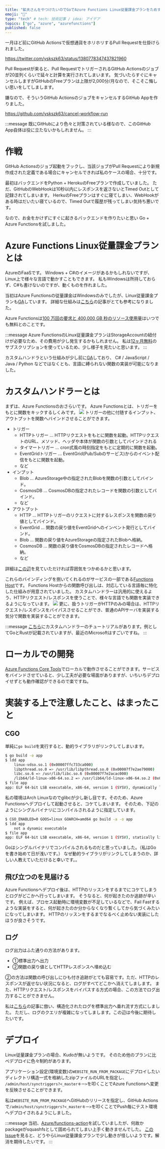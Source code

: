 ```yaml
---
title: "鉱夫さんをやつけたいのでGoでAzure Functions Linux従量課金プランをためす"
emoji: "🍣"
type: "tech" # tech: 技術記事 / idea: アイデア
topics: ["go", "azure", "azurefunctions"]
published: false
---
```


一月ほど前にGitHub Actionsで仮想通貨をホリホリするPull Requestを仕掛けられました。

https://twitter.com/yskszk63/status/1380778347437821960

Pull Requestが来ると、Pull RequestでトリガーされるGitHub Actionsのジョブが20並列くらいで延々と計算を実行されてしまいます。
気づいたらすぐにキャンセルしますがGitHubのFreeプランは上限が2,000分/月なので、そこそこ悔しい思いをしてしまします。

嫌なので、そういうGitHub ActionsのジョブをキャンセルするGitHub Appを作りました。

https://github.com/yskszk63/cancel-workflow-run

:::message
既にGitHubにより色々と対策されている様なので、このGitHub App自体は役に立たないかもしれません。
:::

# 作戦

GitHub Actionsのジョブ起動をフックし、当該ジョブがPull Requestにより新規作成された定義である場合にキャンセルできれば私のケースの場合、十分です。

最初はバックエンドをPython + HerokuのFreeプランで作成していました。
ただ、GitHubのWebHookは10秒以内にレスポンスを返さないとTimed Outとして記録されてしまいます。
HerkuのFreeプランはすぐに寝てしまい、WebHookがある時はだいたい寝ているので、Timed Outで履歴が残ってしまい気持ち悪いです。

なので、お金をかけずにすぐに起きるバックエンドを作りたいと思い Go + Azure Functionsを試しました。

# Azure Functions Linux従量課金プランとは

AzureのFaaSです。
Windows + C#のイメージがあるかもしれないですが、Linux上で様々な言語で動かすこともできます。
私もWindowsは所持しておらず、C#も書けないのですが、動くものを作れました。

当初はAzure Functionsの従量課金はWindowsのみでしたが、Linux従量課金プランも[GA](https://azure.microsoft.com/ja-jp/updates/azure-function-consumption-plan-for-linux-is-now-available/)しています。
詳細な仕組みは[こちら](https://qiita.com/TsuyoshiUshio@github/items/4b590287d346dd7cfd88)の記事がとても参考になりました。

Azure Functionsは[100 万回の要求と 400,000 GB 秒のリソース使用量](https://azure.microsoft.com/ja-jp/free/free-account-faq/)はいつでも無料とのことです。

:::message
Azure FunctionsのLinux従量課金プランはStorageAccountの紐付けが必要なため、その費用が少し発生するかもしれません。
私は[12ヶ月無料](https://azure.microsoft.com/ja-jp/free/)のサブスクリプションを使っているため、少し様子を見たいと思います。
:::

カスタムハンドラという仕組みが少し前に[GA](https://azure.microsoft.com/ja-jp/updates/azure-functions-custom-handlers-are-now-generally-available/)しており、
C# / JavaScript / Java / Python などではなくとも、言語に縛られない関数の実装が可能になりました。

# カスタムハンドラーとは

まずは、Azure Functionsのおさらいです。
Azure Functionsとは、トリガーをもとに関数をキックするしくみです。
![](https://storage.googleapis.com/zenn-user-upload/0vqf1emya8yoa3srg7f06a3oe65x)
トリガーの他に付随するインプット、アウトプットを関数へバインドさせることができます。

- トリガー
    - HTTPトリガー ... HTTPリクエストをもとに関数を起動。HTTPリクエストのURL、メソッド、ヘッダや本体が関数の引数としてバインドされる
    - タイマートリガー ... cron式風の時刻指定をもとに定期的に関数を起動。
    - EventGridトリガー ... EventGrid(Pub/Subのサービス)からのイベント配信をもとに関数を起動。
    - など
- インプット
    - Blob ... AzureStorage中の指定されたBlobを関数の引数としてバインド。
    - CosmosDB ... CosmosDBの指定されたレコードを関数の引数としてバインド。
    - など
- アウトプット
    - HTTP ... HTTPトリガーのリクエストに対するレスポンスを関数の戻り値としてバインド。
    - EventGrid ... 関数の戻り値をEventGridへのインベント発行としてバインド。
    - Blob ... 関数の戻り値をAzureStorageの指定されたBlobへ格納。
    - CosmosDB ... 関数の戻り値をCosmosDBの指定されたレコードへ格納。
    - など

詳細は[この辺](https://docs.microsoft.com/ja-jp/azure/azure-functions/functions-bindings-http-webhook-trigger?tabs=javascript)を見ていただければ雰囲気をつかめるかと思います。

これらのバインディングを捌いてくれるのがサービスの一部である[Functions Host](https://github.com/Azure/azure-functions-host)です。
Functions Hostからの関数呼び出しは、対応している言語毎に特化した仕組みが用意されていました。
カスタムハンドラーは汎用的に使えるよう、HTTPリクエスト/レスポンスを使うことで、様々な言語でも関数を実装できるようになっています。
![](https://storage.googleapis.com/zenn-user-upload/s1h6acx5jvowf9w23zr9zycdjede)
更に、扱うトリガーがHTTPのみの場合は、HTTPリクエスト/レスポンスをバイパスさせることができ、普通のAPIサーバを実装する気分で関数を実装することができます。

:::message
[こちら](https://docs.microsoft.com/ja-jp/azure/azure-functions/create-first-function-vs-code-other?tabs=go%2Clinux)にカスタムハンドラーのチュートリアルがあります。例としてGoとRustが記載されていますが、最近のMicrosoftはすごいですね。
:::

# ローカルでの開発

[Azure Functions Core Tools](https://github.com/Azure/azure-functions-core-tools)でローカルで動作させることができます。サービスをバインドさせていると、少し工夫が必要な場面がありますが、いちいちデプロイせずとも動作確認ができるので楽ですね。

# 実装する上で注意したこと、はまったこと

## CGO

単純に`go build`を実行すると、動的ライブラリがリンクしてしまいます。

```bash
$ go build -o app
$ ldd app
	linux-vdso.so.1 (0x00007ffc733ca000)
	libpthread.so.0 => /usr/lib/libpthread.so.0 (0x00007f7e2ae79000)
	libc.so.6 => /usr/lib/libc.so.6 (0x00007f7e2acac000)
	/lib64/ld-linux-x86-64.so.2 => /usr/lib64/ld-linux-x86-64.so.2 (0x00007f7e2aeb6000)
$ file app
app: ELF 64-bit LSB executable, x86-64, version 1 (SYSV), dynamically linked, interpreter /lib64/ld-linux-x86-64.so.2, Go BuildID=F3hqAn1f_eQ3ixd2paU0/L-Z6juymmivPuIHPXFPg/lYGTqgl_U_LogSimNKOf/n5eybwLJ6tJ27j10m8PQ, not stripped
```

私の環境はArch Linuxなのでglibcが少し新し目です。そのため、Azure Functionsへデプロイして起動させると、コケてしまいます。
そのため、下記のようにシングルバイナリにコンパイルされるように指定しています。

```bash
$ CGO_ENABLED=0 GOOS=linux GOARCH=amd64 go build -a -o app
$ ldd app
	not a dynamic executable
$ file app
app: ELF 64-bit LSB executable, x86-64, version 1 (SYSV), statically linked, Go BuildID=e0bWgJUij4gee1Pz8_Px/OlgtQa0T9BqCawWYIm9z/fl_6voTAytl1LRrRcqxF/5CcVo8_9lNEeDTq1Q6E6, not stripped
```

Goはシングルバイナリでコンパイルされるものだと思っていました。（私はGoを書き始めて日が浅いです。）
なぜ動的ライブラリがリンクしてしまうのか、詳しい人教えていただけると幸いです。。

## 飛び立つのを見届ける

Azure Functionsへデプロイ後は、HTTPのリッスンをするまでにコケてしまうとログがどこかへ行ってしまいます。
そうなると、何が起きたのか追跡が辛いです。
例えば、プロセス起動時に環境変数が不足しているなどで、Fail Fastするような実装をすると、何が起きたのか分からなくなり暫くしてから気づくみたいになってしまいます。
HTTPのリッスンをするまでなるべく止めない実装にしたほうが良さそうです。

## ログ

ログ出力はふた通りの方法があります。
- ①標準出力へ出力
- ②関数の戻り値としてHTTPレスポンスへ埋め込む

②の方法は関数の呼び出しにひも付き追跡がとても容易です。ただ、HTTPのレスポンスが返せない状況になると、ログがすべてどこかへ消えてしまします。
また、HTTPリクエスト/レスポンスをバイパスする方式の場合、この方法でログ出力することができません。

私は[こちら](https://dev.to/mattiasfjellstrom/azure-functions-custom-handlers-in-go-logging-31bp)の記事に倣い、構造化されたログを標準出力へ垂れ流す方式にしました。
ただし、ログのクエリが複雑になってしまします。この辺は今後に期待したいです。

# デプロイ

Linux従量課金プランの場合、Kudoが無いようです。
そのため他のプランに比べデプロイに色々制約があります。

アプリケーション設定(環境変数)の`WEBSITE_RUN_FROM_PACKAGE`にデプロイしたいディレクトリ構造一式を格納したzipファイルのURLを指定し、
`/admin/host/synctriggers?<_masterキー>`を叩くことでAzure Functionsへ変更を反映させることができます。

私は`WEBSITE_RUN_FROM_PACKAGE`へGitHubのリリースを指定し、GitHub Actionsで`/admin/host/synctriggers?<_masterキー>`を叩くことでPush毎にテスト環境へデプロイされるようにしました。

:::message
当初、[Azure/functions-action](https://github.com/Azure/functions-action)を試していましたが、何故かpackageがsquashfsとして固められてしまい上手く動きませんでした。
[このIssue](https://github.com/Azure/functions-action/issues/39)を見ると、どうやらLinux従量課金プランで少し動きが怪しいようです。解消を期待したいです。
:::
